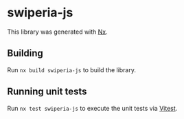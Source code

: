 # swiperia-js

This library was generated with [Nx](https://nx.dev).

## Building

Run `nx build swiperia-js` to build the library.

## Running unit tests

Run `nx test swiperia-js` to execute the unit tests via [Vitest](https://vitest.dev/).
